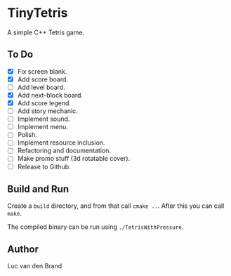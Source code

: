 # TinyTetris
A simple C++ Tetris game.

## To Do
- [x] Fix screen blank.
- [x] Add score board.
- [ ] Add level board.
- [x] Add next-block board.
- [x] Add score legend.
- [ ] Add story mechanic.
- [ ] Implement sound.
- [ ] Implement menu.
- [ ] Polish.
- [ ] Implement resource inclusion.
- [ ] Refactoring and documentation.
- [ ] Make promo stuff (3d rotatable cover).
- [ ] Release to Github.

## Build and Run
Create a ``build`` directory, and from that call ``cmake ..``. After this you can call ``make``.

The compiled binary can be run using ``./TetrisWithPressure``.

## Author
Luc van den Brand
